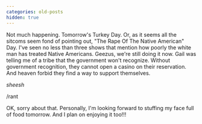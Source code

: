 ```yaml
---
categories: old-posts
hidden: true
---
```


Not much happening. Tomorrow's Turkey Day. Or, as it seems all the sitcoms seem fond of pointing out, "The Rape Of The Native American" Day. I've seen no less than three shows that mention how poorly the white man has treated Native Americans. Geezus, we're still doing it now. Gail was telling me of a tribe that the government won't recognize. Without government recognition, they cannot open a casino on their reservation. And heaven forbid they find a way to support themselves.
<!--more-->
_sheesh_

/rant

OK, sorry about that. Personally, I'm looking forward to stuffing my face full of food tomorrow. And I plan on enjoying it too!!!

